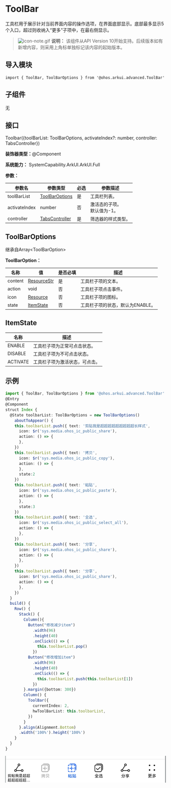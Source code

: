 # ToolBar


工具栏用于展示针对当前界面内容的操作选项，在界面底部显示。底部最多显示5个入口，超过则收纳入“更多”子项中，在最右侧显示。


> ![icon-note.gif](public_sys-resources/icon-note.gif) **说明：**
> 该组件从API Version 10开始支持。后续版本如有新增内容，则采用上角标单独标记该内容的起始版本。


## 导入模块

```
import { ToolBar, ToolBarOptions } from '@ohos.arkui.advanced.ToolBar'
```


## 子组件

无


## 接口

Toolbar({toolBarList: ToolBarOptions, activateIndex?: number, controller: TabsController})

**装饰器类型：**\@Component

**系统能力：** SystemCapability.ArkUI.ArkUI.Full

**参数：**

| 参数名 | 参数类型 | 必选 | 参数描述 | 
| -------- | -------- | -------- | -------- |
| toolBarList | [ToolBarOptions](#toolbaroptions) | 是 | 工具栏列表。 | 
| activateIndex | number | 否 | 激活态的子项。<br/>默认值为-1。 | 
| controller | [TabsController](ts-container-tabs.md#Tabscontroller) | 是 | 筛选器的样式类型。 | 


## ToolBarOptions

继承自Array&lt;ToolBarOption&gt;

**ToolBarOption：**

| 名称 | 值 | 是否必填 | 描述 | 
| -------- | -------- | -------- | -------- |
| content | [ResourceStr](ts-types.md#resourcestr) | 是 | 工具栏子项的文本。 | 
| action | void | 否 | 工具栏子项点击事件。 | 
| icon | [Resource](ts-types.md#resource) | 否 | 工具栏子项的图标。 | 
| state | [ItemState](#itemstate) | 否 | 工具栏子项的状态，默认为ENABLE。 | 


## ItemState

| 名称 | 描述 | 
| -------- | -------- |
| ENABLE | 工具栏子项为正常可点击状态。 | 
| DISABLE | 工具栏子项为不可点击状态。 | 
| ACTIVATE | 工具栏子项为激活状态，可点击。 | 


## 示例

```ts
import { ToolBar, ToolBarOptions } from '@ohos.arkui.advanced.ToolBar'
@Entry
@Component
struct Index {
  @State toolbarList: ToolBarOptions = new ToolBarOptions()
    aboutToAppear() {
    this.toolbarList.push({ text: '剪贴我是超超超超超超超超超长样式',
      icon: $r('sys.media.ohos_ic_public_share'),
      action: () => {
      },
    })
    this.toolbarList.push({ text: '拷贝',
      icon: $r('sys.media.ohos_ic_public_copy'),
      action: () => {
      },
      state:2
    })
    this.toolbarList.push({ text: '粘贴',
      icon: $r('sys.media.ohos_ic_public_paste'),
      action: () => {
      },
      state:3
    })
    this.toolbarList.push({ text: '全选',
      icon: $r('sys.media.ohos_ic_public_select_all'),
      action: () => {
      },
    })
    this.toolbarList.push({ text: '分享',
      icon: $r('sys.media.ohos_ic_public_share'),
      action: () => {
      },
    })
    this.toolbarList.push({ text: '分享',
      icon: $r('sys.media.ohos_ic_public_share'),
      action: () => {
      },
    })
  }
  build() {
    Row() {
      Stack() {
        Column(){
          Button("修改减少item")
            .width(96)
            .height(40)
            .onClick(() => {
              this.toolbarList.pop()
            })
          Button("修改增加item")
            .width(96)
            .height(40)
            .onClick(() => {
              this.toolbarList.push(this.toolbarList[1])
            })
        }.margin({bottom: 300})
        Column() {
          ToolBar({
            currentIndex: 2,
            hwToolBarList: this.toolbarList,
          })
        }
      }.align(Alignment.Bottom)
      .width('100%').height('100%')
    }
  }
}
```

![zh-cn_image_0000001658655445](figures/zh-cn_image_0000001658655445.png)
